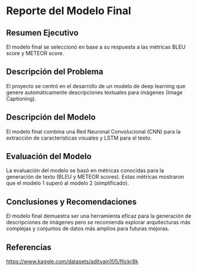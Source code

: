 # Reporte del Modelo Final

## Resumen Ejecutivo

El modelo final se seleccionó en base a su respuesta a las métricas BLEU score y METEOR score.

## Descripción del Problema

El proyecto se centró en el desarrollo de un modelo de deep learning que genere automáticamente descripciones textuales para imágenes (Image Captioning).

## Descripción del Modelo

El modelo final combina una Red Neuronal Convolucional (CNN) para la extracción de características visuales y LSTM para el texto. 

## Evaluación del Modelo

La evaluación del modelo se basó en métricas conocidas para la generación de texto (BLEU y METEOR scores). Estas métricas mostraron que el modelo 1 superó al modelo 2 (simplificado).

## Conclusiones y Recomendaciones

El modelo final demuestra ser una herramienta eficaz para la generación de descripciones de imágenes pero se recomienda explorar arquitecturas más complejas y conjuntos de datos más amplios para futuras mejoras.

## Referencias

https://www.kaggle.com/datasets/adityajn105/flickr8k
